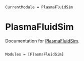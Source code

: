```@meta
CurrentModule = PlasmaFluidSim
```

# PlasmaFluidSim

Documentation for [PlasmaFluidSim](https://github.com/jqfeld/PlasmaFluidSim.jl).

```@index
```

```@autodocs
Modules = [PlasmaFluidSim]
```

